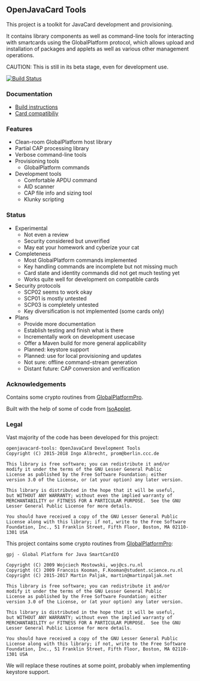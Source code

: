 ## OpenJavaCard Tools

This project is a toolkit for JavaCard development and provisioning.

It contains library components as well as command-line tools for
interacting with smartcards using the GlobalPlatform protocol,
which allows upload and installation of packages and applets as
well as various other management operations.

CAUTION: This is still in its beta stage, even for development use.

[![Build Status](https://travis-ci.org/OpenJavaCard/openjavacard-tools.svg?branch=master)](https://travis-ci.org/OpenJavaCard/openjavacard-tools)

### Documentation

 * [Build instructions](doc/building.md)
 * [Card compatibiliy](doc/cards.md)

### Features

 * Clean-room GlobalPlatform host library
 * Partial CAP processing library
 * Verbose command-line tools
 * Provisioning tools
   * GlobalPlatform commands
 * Development tools
   * Comfortable APDU command
   * AID scanner
   * CAP file info and sizing tool
   * Klunky scripting

### Status

 * Experimental
   * Not even a review
   * Security considered but unverified
   * May eat your homework and cyberize your cat
 * Completeness
   * Most GlobalPlatform commands implemented
   * Key handling commands are incomplete but not missing much
   * Card state and identity commands did not get much testing yet
   * Works quite well for development on compatible cards
 * Security protocols
   * SCP02 seems to work okay
   * SCP01 is mostly untested
   * SCP03 is completely untested
   * Key diversification is not implemented (some cards only)
 * Plans
   * Provide more documentation
   * Establish testing and finish what is there
   * Incrementally work on development usecase
   * Offer a Maven build for more general applicability
   * Planned: keystore support
   * Planned: use for local provisioning and updates
   * Not sure: offline command-stream generation
   * Distant future: CAP conversion and verification

### Acknowledgements

Contains some crypto routines from [GlobalPlatformPro](https://github.com/martinpaljak/GlobalPlatformPro).

Built with the help of some of code from [IsoApplet](https://github.com/philipWendland/IsoApplet/).

### Legal

Vast majority of the code has been developed for this project:

```
openjavacard-tools: OpenJavaCard Development Tools
Copyright (C) 2015-2018 Ingo Albrecht, prom@berlin.ccc.de

This library is free software; you can redistribute it and/or
modify it under the terms of the GNU Lesser General Public
License as published by the Free Software Foundation; either
version 3.0 of the License, or (at your option) any later version.

This library is distributed in the hope that it will be useful,
but WITHOUT ANY WARRANTY; without even the implied warranty of
MERCHANTABILITY or FITNESS FOR A PARTICULAR PURPOSE.  See the GNU
Lesser General Public License for more details.

You should have received a copy of the GNU Lesser General Public
License along with this library; if not, write to the Free Software
Foundation, Inc., 51 Franklin Street, Fifth Floor, Boston, MA 02110-1301 USA
```

This project contains some crypto routines from [GlobalPlatformPro](https://github.com/martinpaljak/GlobalPlatformPro):

```
gpj - Global Platform for Java SmartCardIO

Copyright (C) 2009 Wojciech Mostowski, woj@cs.ru.nl
Copyright (C) 2009 Francois Kooman, F.Kooman@student.science.ru.nl
Copyright (C) 2015-2017 Martin Paljak, martin@martinpaljak.net

This library is free software; you can redistribute it and/or
modify it under the terms of the GNU Lesser General Public
License as published by the Free Software Foundation; either
version 3.0 of the License, or (at your option) any later version.

This library is distributed in the hope that it will be useful,
but WITHOUT ANY WARRANTY; without even the implied warranty of
MERCHANTABILITY or FITNESS FOR A PARTICULAR PURPOSE.  See the GNU
Lesser General Public License for more details.

You should have received a copy of the GNU Lesser General Public
License along with this library; if not, write to the Free Software
Foundation, Inc., 51 Franklin Street, Fifth Floor, Boston, MA 02110-1301 USA
```

We will replace these routines at some point, probably when implementing keystore support.
